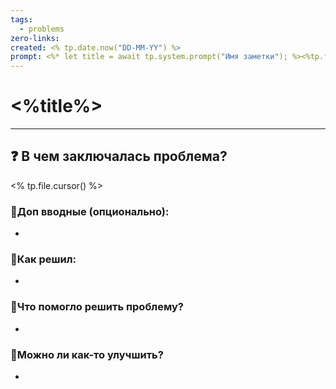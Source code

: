 ```yaml
---
tags:
  - problems
zero-links: 
created: <% tp.date.now("DD-MM-YY") %>
prompt: <%* let title = await tp.system.prompt("Имя заметки"); %><%tp.file.rename(title)%>
---
```

# <%title%>
---
## ❓ В чем заключалась проблема? 
<% tp.file.cursor() %>
### 🔹Доп вводные (опционально):
- 
### 🔹Как решил:
- 

### 🔹Что помогло решить проблему?
- 
### 🔹Можно ли как-то улучшить?
- 







